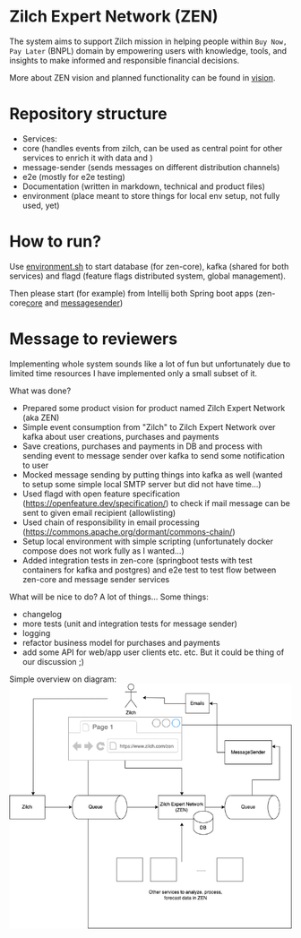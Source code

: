 # Zilch Expert Network (ZEN)

The system aims to support Zilch mission in helping people within
`Buy Now, Pay Later` (BNPL) domain by empowering users with knowledge,
tools, and insights to make informed and responsible financial decisions. 

More about ZEN vision and planned functionality can be found in [vision](documentation/business/vision.md).

# Repository structure

* Services:
 * core (handles events from zilch, can be used as central point for other services to enrich it with data and )
 * message-sender (sends messages on different distribution channels)
 * e2e (mostly for e2e testing)
* Documentation (written in markdown, technical and product files)
* environment (place meant to store things for local env setup, not fully used, yet)

# How to run?

Use [environment.sh](environment.sh) to start database (for zen-core), kafka (shared for both services) and flagd (feature flags distributed system, global management).

Then please start (for example) from Intellij both Spring boot apps (zen-core[core](services/core) and [messagesender](services/messagesender))

# Message to reviewers

Implementing whole system sounds like a lot of fun but unfortunately due to limited time resources
I have implemented only a small subset of it. 

What was done?
- Prepared some product vision for product named Zilch Expert Network (aka ZEN)
- Simple event consumption from "Zilch" to Zilch Expert Network over kafka about user creations, purchases and payments
- Save creations, purchases and payments in DB and process with sending event to message sender over kafka to send some notification to user
- Mocked message sending by putting things into kafka as well (wanted to setup some simple local SMTP server but did not have time...)
- Used flagd with open feature specification (https://openfeature.dev/specification/) to check if mail message can be sent to given email recipient (allowlisting)
- Used chain of responsibility in email processing (https://commons.apache.org/dormant/commons-chain/)
- Setup local environment with simple scripting (unfortunately docker compose does not work fully as I wanted...)
- Added integration tests in zen-core (springboot tests with test containers for kafka and postgres) and e2e test to test flow between zen-core and message sender services

What will be nice to do? A lot of things... Some things:
- changelog
- more tests (unit and integration tests for message sender)
- logging
- refactor business model for purchases and payments
- add some API for web/app user clients
etc. etc. But it could be thing of our discussion ;)

Simple overview on diagram:
![ZEN-simple-diagram.png](ZEN-simple-diagram.png)
